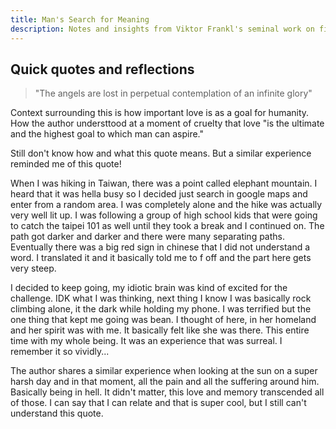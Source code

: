 ```yaml
---
title: Man's Search for Meaning
description: Notes and insights from Viktor Frankl's seminal work on finding purpose in life.
---
```


## Quick quotes and reflections

> "The angels are lost in perpetual contemplation of an infinite glory"

Context surrounding this is how important love is as a goal for humanity. How the author understtood at a moment of cruelty that love "is the ultimate and the highest goal to which man can aspire."

Still don't know how and what this quote means. But a similar experience reminded me of this quote!

When I was hiking in Taiwan, there was a point called elephant mountain. I heard that it was hella busy so I decided just search in google maps and enter from a random area. I was completely alone and the hike was actually very well lit up. I was following a group of high school kids that were going to catch the taipei 101 as well until they took a break and I continued on. The path got darker and darker and there were many separating paths. Eventually there was a big red sign in chinese that I did not understand a word. I translated it and it basically told me to f off and the part here gets very steep.

I decided to keep going, my idiotic brain was kind of excited for the challenge. IDK what I was thinking, next thing I know I was basically rock climbing alone, it the dark while holding my phone. I was terrified but the one thing that kept me going was bean. I thought of here, in her homeland and her spirit was with me. It basically felt like she was there. This entire time with my whole being. It was an experience that was surreal. I remember it so vividly...

The author shares a similar experience when looking at the sun on a super harsh day and in that moment, all the pain and all the suffering around him. Basically being in hell. It didn't matter, this love and memory transcended all of those. I can say that I can relate and that is super cool, but I still can't understand this quote.
